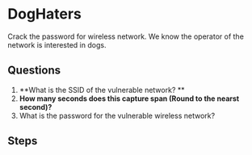 # DogHaters
Crack the password for wireless network. We know the operator of the network is interested in dogs.

## Questions
1. **What is the SSID of the vulnerable network? **
2. **How many seconds does this capture span (Round to the nearst second)?**
3. What is the password for the vulnerable wireless network? 

## Steps

